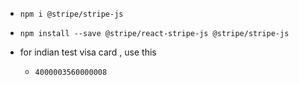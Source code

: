 - `npm i @stripe/stripe-js`

- `npm install --save @stripe/react-stripe-js @stripe/stripe-js`

- for indian test visa card , use this
    - `4000003560000008`